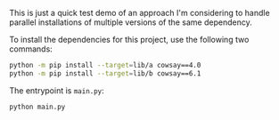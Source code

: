 This is just a quick test demo of an approach I'm considering to handle parallel installations of multiple versions of the same dependency.

To install the dependencies for this project, use the following two commands:

```sh
python -m pip install --target=lib/a cowsay==4.0
python -m pip install --target=lib/b cowsay==6.1
```

The entrypoint is `main.py`:

```sh
python main.py
```
